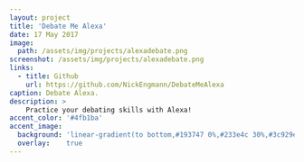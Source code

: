 ```yaml
---
layout: project
title: 'Debate Me Alexa'
date: 17 May 2017
image:  
  path: /assets/img/projects/alexadebate.png
screenshot: /assets/img/projects/alexadebate.png
links:
  - title: Github
    url: https://github.com/NickEngmann/DebateMeAlexa
caption: Debate Alexa.
description: >
    Practice your debating skills with Alexa!
accent_color: '#4fb1ba'
accent_image:
  background: 'linear-gradient(to bottom,#193747 0%,#233e4c 30%,#3c929e 50%,#d5d5d4 70%,#cdccc8 100%)'
  overlay:    true
---
```

